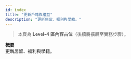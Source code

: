 ```yaml
---
id: index
title: "更新戶籍與權益"
description: "更新居留、福利與學籍。"
---
```


> 本頁為 **Level-4 區內容占位**（後續將擴展至實務步驟）。

**概要**  
更新居留、福利與學籍。
